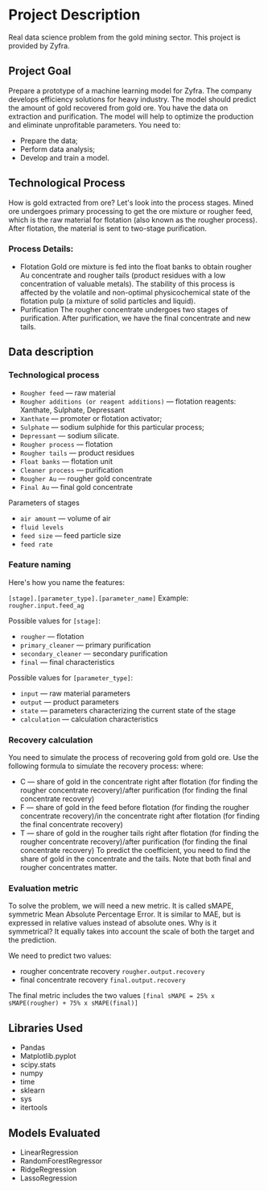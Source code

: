 # Project Description
Real data science problem from the gold mining sector. This project is provided by Zyfra.

## Project Goal
Prepare a prototype of a machine learning model for Zyfra. The company develops efficiency solutions for heavy industry. The model should predict the amount of gold recovered from gold ore. You have the data on extraction and purification. The model will help to optimize the production and eliminate unprofitable parameters. You need to:

* Prepare the data;
* Perform data analysis;
* Develop and train a model.

## Technological Process
How is gold extracted from ore? Let's look into the process stages. Mined ore undergoes primary processing to get the ore mixture or rougher feed, which is the raw material for flotation (also known as the rougher process). After flotation, the material is sent to two-stage purification.

### Process Details:
* Flotation Gold ore mixture is fed into the float banks to obtain rougher Au concentrate and rougher tails (product residues with a low concentration of valuable metals). The stability of this process is affected by the volatile and non-optimal physicochemical state of the flotation pulp (a mixture of solid particles and liquid).
* Purification The rougher concentrate undergoes two stages of purification. After purification, we have the final concentrate and new tails.

## Data description
### Technological process
* `Rougher feed` — raw material
* `Rougher additions (or reagent additions)` — flotation reagents: Xanthate, Sulphate, Depressant
* `Xanthate` — promoter or flotation activator;
* `Sulphate` — sodium sulphide for this particular process;
* `Depressant` — sodium silicate.
* `Rougher process` — flotation
* `Rougher tails` — product residues
* `Float banks` — flotation unit
* `Cleaner process` — purification
* `Rougher Au` — rougher gold concentrate
* `Final Au` — final gold concentrate

Parameters of stages
* `air amount` — volume of air
* `fluid levels`
* `feed size` — feed particle size
* `feed rate`

### Feature naming
Here's how you name the features:

`[stage].[parameter_type].[parameter_name]`
Example: `rougher.input.feed_ag` 

Possible values for `[stage]`:
* `rougher` — flotation
* `primary_cleaner` — primary purification
* `secondary_cleaner` — secondary purification
* `final` — final characteristics

Possible values for `[parameter_type]`:
* `input` — raw material parameters
* `output` — product parameters
* `state` — parameters characterizing the current state of the stage
* `calculation` — calculation characteristics

### Recovery calculation
You need to simulate the process of recovering gold from gold ore. Use the following formula to simulate the recovery process:
where:
* C — share of gold in the concentrate right after flotation (for finding the rougher concentrate recovery)/after purification (for finding the final concentrate recovery)
* F — share of gold in the feed before flotation (for finding the rougher concentrate recovery)/in the concentrate right after flotation (for finding the final concentrate recovery)
* T — share of gold in the rougher tails right after flotation (for finding the rougher concentrate recovery)/after purification (for finding the final concentrate recovery)
To predict the coefficient, you need to find the share of gold in the concentrate and the tails. Note that both final and rougher concentrates matter.

### Evaluation metric
To solve the problem, we will need a new metric. It is called sMAPE, symmetric Mean Absolute Percentage Error.
It is similar to MAE, but is expressed in relative values instead of absolute ones. Why is it symmetrical? It equally takes into account the scale of both the target and the prediction.

We need to predict two values:
* rougher concentrate recovery `rougher.output.recovery`
* final concentrate recovery `final.output.recovery`

The final metric includes the two values
`[final sMAPE = 25% x sMAPE(rougher) + 75% x sMAPE(final)]`

## Libraries Used
* Pandas
* Matplotlib.pyplot
* scipy.stats
* numpy
* time
* sklearn
* sys
* itertools

## Models Evaluated
* LinearRegression
* RandomForestRegressor
* RidgeRegression
* LassoRegression

